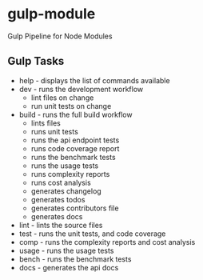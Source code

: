 gulp-module
===========

Gulp Pipeline for Node Modules

Gulp Tasks
----------
  - help - displays the list of commands available
  - dev - runs the development workflow
    - lint files on change
    - run unit tests on change
  - build - runs the full build workflow
    - lints files
    - runs unit tests
    - runs the api endpoint tests
    - runs code coverage report
    - runs the benchmark tests
    - runs the usage tests
    - runs complexity reports
    - runs cost analysis
    - generates changelog
    - generates todos
    - generates contributors file
    - generates docs
  - lint - lints the source files
  - test - runs the unit tests, and code coverage
  - comp - runs the complexity reports and cost analysis
  - usage - runs the usage tests
  - bench - runs the benchmark tests
  - docs - generates the api docs
